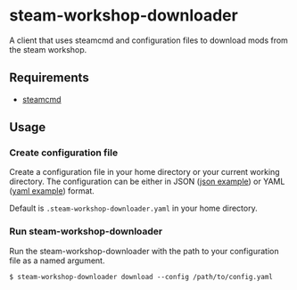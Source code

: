 # steam-workshop-downloader
A client that uses steamcmd and configuration files to download mods from the steam workshop.

## Requirements
- [steamcmd](https://developer.valvesoftware.com/wiki/SteamCMD)

## Usage
### Create configuration file
Create a configuration file in your home directory or your current working directory. 
The configuration can be either in JSON ([json example](examples/mac_os.json)) or YAML ([yaml example](examples/mac_os.yaml)) format.

Default is `.steam-workshop-downloader.yaml` in your home directory.

### Run steam-workshop-downloader
Run the steam-workshop-downloader with the path to your configuration file as a named argument.

    $ steam-workshop-downloader download --config /path/to/config.yaml
